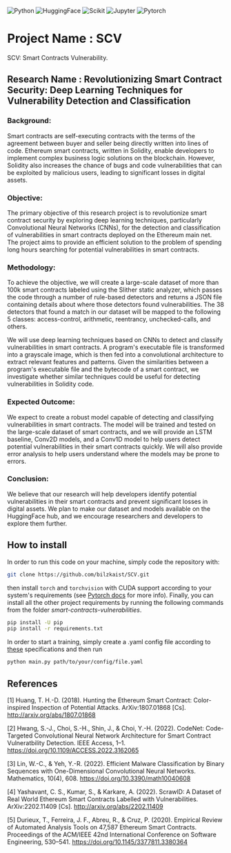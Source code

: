 ![Python](https://img.shields.io/badge/Python-3776AB?style=for-the-badge&logo=python&logoColor=white)
![HuggingFace](https://img.shields.io/badge/%F0%9F%A4%97%20Huggingface-white?style=for-the-badge)
![Scikit](https://img.shields.io/badge/scikit_learn-F7931E?style=for-the-badge&logo=scikit-learn&logoColor=white)
![Jupyter](https://img.shields.io/badge/Jupyter-F37626.svg?&style=for-the-badge&logo=Jupyter&logoColor=white)
![Pytorch](https://img.shields.io/badge/Pytorch-EE4C2C?style=for-the-badge&logo=pytorch&logoColor=white)

# Project Name : SCV
SCV: Smart Contracts Vulnerability.

## Research Name : Revolutionizing Smart Contract Security: Deep Learning Techniques for Vulnerability Detection and Classification
### Background:
Smart contracts are self-executing contracts with the terms of the agreement between buyer and seller being directly written into lines of code. Ethereum smart contracts, written in Solidity, enable developers to implement complex business logic solutions on the blockchain. However, Solidity also increases the chance of bugs and code vulnerabilities that can be exploited by malicious users, leading to significant losses in digital assets.

### Objective:
The primary objective of this research project is to revolutionize smart contract security by exploring deep learning techniques, particularly Convolutional Neural Networks (CNNs), for the detection and classification of vulnerabilities in smart contracts deployed on the Ethereum main net. The project aims to provide an efficient solution to the problem of spending long hours searching for potential vulnerabilities in smart contracts.

### Methodology:
To achieve the objective, we will create a large-scale dataset of more than 100k smart contracts labeled using the Slither static analyzer, which passes the code through a number of rule-based detectors and returns a JSON file containing details about where those detectors found vulnerabilities. The 38 detectors that found a match in our dataset will be mapped to the following 5 classes: access-control, arithmetic, reentrancy, unchecked-calls, and others.

We will use deep learning techniques based on CNNs to detect and classify vulnerabilities in smart contracts. A program's executable file is transformed into a grayscale image, which is then fed into a convolutional architecture to extract relevant features and patterns. Given the similarities between a program's executable file and the bytecode of a smart contract, we investigate whether similar techniques could be useful for detecting vulnerabilities in Solidity code.

### Expected Outcome:
We expect to create a robust model capable of detecting and classifying vulnerabilities in smart contracts. The model will be trained and tested on the large-scale dataset of smart contracts, and we will provide an LSTM baseline, Conv2D models, and a Conv1D model to help users detect potential vulnerabilities in their smart contracts quickly. We will also provide error analysis to help users understand where the models may be prone to errors.

### Conclusion:
We believe that our research will help developers identify potential vulnerabilities in their smart contracts and prevent significant losses in digital assets. We plan to make our dataset and models available on the HuggingFace hub, and we encourage researchers and developers to explore them further.

## How to install
In order to run this code on your machine, simply code the repository with:
```sh
git clone https://github.com/bilzkaist/SCV.git
```

then install `torch` and `torchvision` with CUDA support according to your system's requirements (see [Pytorch docs](https://pytorch.org/get-started/locally/) for more info). Finally, you can install all the other project requirements by running the following commands from the folder _smart-contracts-vulnerabilities_.
```sh
pip install -U pip
pip install -r requirements.txt
```

In order to start a training, simply create a .yaml config file according to [these](https://github.com/bilzkaist/SCV/blob/main/docs/config.md) specifications and then run

```sh
python main.py path/to/your/config/file.yaml
```

## References
<a id="1">[1]</a> Huang, T. H.-D. (2018). Hunting the Ethereum Smart Contract: Color-inspired Inspection of Potential Attacks. ArXiv:1807.01868 [Cs]. http://arxiv.org/abs/1807.01868

<a id="2">[2]</a> Hwang, S.-J., Choi, S.-H., Shin, J., & Choi, Y.-H. (2022). CodeNet: Code-Targeted Convolutional Neural Network Architecture for Smart Contract Vulneratbility Detection. IEEE Access, 1–1. https://doi.org/10.1109/ACCESS.2022.3162065

<a id="3">[3]</a> Lin, W.-C., & Yeh, Y.-R. (2022). Efficient Malware Classification by Binary Sequences with One-Dimensional Convolutional Neural Networks. Mathematics, 10(4), 608. https://doi.org/10.3390/math10040608

<a id="4">[4]</a> Yashavant, C. S., Kumar, S., & Karkare, A. (2022). ScrawlD: A Dataset of Real World Ethereum Smart Contracts Labelled with Vulnerabilities. ArXiv:2202.11409 [Cs]. http://arxiv.org/abs/2202.11409

<a id="5">[5]</a> Durieux, T., Ferreira, J. F., Abreu, R., & Cruz, P. (2020). Empirical Review of Automated Analysis Tools on 47,587 Ethereum Smart Contracts. Proceedings of the ACM/IEEE 42nd International Conference on Software Engineering, 530–541. https://doi.org/10.1145/3377811.3380364
